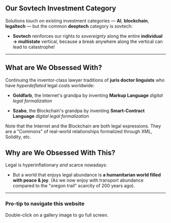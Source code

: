 ## Our Sovtech Investment Category

Solutions touch on existing investment categories — **AI**, **blockchain**, **legaltech** — but the common **deeptech** category is sovtech: 

* **Sovtech** reinforces our rights to _sovereignty_ along the entire **individual → multistate** vertical, because a break anywhere along the vertical can lead to catastrophe!

---

## What are We Obsessed With?

Continuing the inventor-class lawyer traditions of **juris doctor linguists** who have *hyperdeflated* legal costs worldwide:

* **Goldfarb**, the Internet's grandpa by inventing **Markup Language** _digital legal formalization_
  
* **Szabo**, the Blockchain's grandpa by inventing **Smart-Contract Language** _digital legal formalization_

Note that the Internet and the Blockchain are both legal expressions. They are a "Commons" of real-world relationships formalized through XML, Solidity, etc.

## Why are We Obsessed With This?

Legal is hyperinflationary _and_ scarce nowadays: 

* But a world that enjoys legal abundance is **a humanitarian world filled with peace & joy**. (As we now enjoy with transport abundance compared to the "oregon trail" scarcity of 200 years ago).

---

### Pro-tip to navigate this website

Double-click on a gallery image to go full screen.
